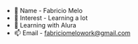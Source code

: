 - 👋 Name -  Fabricio Melo
- 👀 Interest - Learning a lot
- 🌱 Learning with Alura
- 📫 Email - fabriciomelowork@gmail.com
